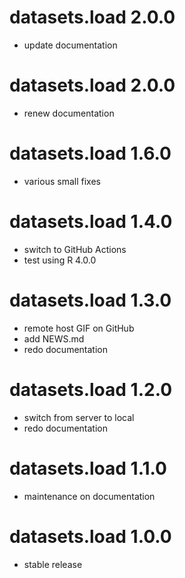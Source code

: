 datasets.load 2.0.0
=======================
* update documentation

datasets.load 2.0.0
=======================
* renew documentation

datasets.load 1.6.0
=======================
* various small fixes

datasets.load 1.4.0
=======================
* switch to GitHub Actions
* test using R 4.0.0

datasets.load 1.3.0
=======================
* remote host GIF on GitHub
* add NEWS.md
* redo documentation

datasets.load 1.2.0
=======================
* switch from server to local
* redo documentation

datasets.load 1.1.0
=======================
* maintenance on documentation

datasets.load 1.0.0
=======================
* stable release

